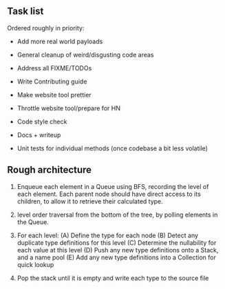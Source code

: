 
## Task list

Ordered roughly in priority:

- Add more real world payloads
- General cleanup of weird/disgusting code areas
- Address all FIXME/TODOs
- Write Contributing guide

- Make website tool prettier
- Throttle website tool/prepare for HN
- Code style check
- Docs + writeup

- Unit tests for individual methods (once codebase a bit less volatile)

## Rough architecture


1. Enqueue each element in a Queue using BFS, recording the level of each element.
Each parent node should have direct access to its children, to allow it to retrieve their calculated type.

2. level order traversal from the bottom of the tree, by polling elements in the Queue.
3. For each level:
    (A) Define the type for each node
    (B) Detect any duplicate type definitions for this level
    (C) Determine the nullability for each value at this level
    (D) Push any new type definitions onto a Stack, and a name pool
    (E) Add any new type definitions into a Collection for quick lookup
4. Pop the stack until it is empty and write each type to the source file
